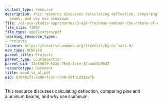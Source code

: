 ```yaml
---
content_type: resource
description: This resource discusses calculating deflection, comparing pine and aluminum
  beams, and why use aluminum.
file: /ol-ocw-studio-app/courses/3-a26-freshman-seminar-the-nature-of-engineering-fall-2005/b30482f28b90fcbccd4960fb1dd28efb_wood_vs_al.pdf
file_size: 73807
file_type: application/pdf
learning_resource_types:
- Projects
license: https://creativecommons.org/licenses/by-nc-sa/4.0/
ocw_type: OCWFile
parent_title: Projects
parent_type: CourseSection
parent_uid: 13e53d59-62a5-76e0-1cce-47eaad0b8642
resourcetype: Document
title: wood_vs_al.pdf
uid: b30482f2-8b90-fcbc-cd49-60fb1dd28efb
---
```

This resource discusses calculating deflection, comparing pine and aluminum beams, and why use aluminum.